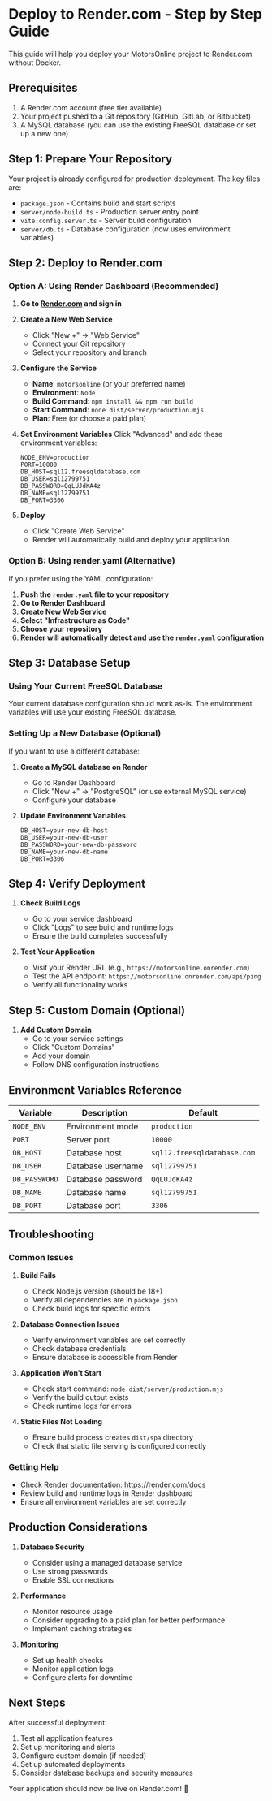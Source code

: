 # Deploy to Render.com - Step by Step Guide

This guide will help you deploy your MotorsOnline project to Render.com without Docker.

## Prerequisites

1. A Render.com account (free tier available)
2. Your project pushed to a Git repository (GitHub, GitLab, or Bitbucket)
3. A MySQL database (you can use the existing FreeSQL database or set up a new one)

## Step 1: Prepare Your Repository

Your project is already configured for production deployment. The key files are:

- `package.json` - Contains build and start scripts
- `server/node-build.ts` - Production server entry point
- `vite.config.server.ts` - Server build configuration
- `server/db.ts` - Database configuration (now uses environment variables)

## Step 2: Deploy to Render.com

### Option A: Using Render Dashboard (Recommended)

1. **Go to [Render.com](https://render.com) and sign in**

2. **Create a New Web Service**
   - Click "New +" → "Web Service"
   - Connect your Git repository
   - Select your repository and branch

3. **Configure the Service**
   - **Name**: `motorsonline` (or your preferred name)
   - **Environment**: `Node`
   - **Build Command**: `npm install && npm run build`
   - **Start Command**: `node dist/server/production.mjs`
   - **Plan**: Free (or choose a paid plan)

4. **Set Environment Variables**
   Click "Advanced" and add these environment variables:
   ```
   NODE_ENV=production
   PORT=10000
   DB_HOST=sql12.freesqldatabase.com
   DB_USER=sql12799751
   DB_PASSWORD=QqLUJdKA4z
   DB_NAME=sql12799751
   DB_PORT=3306
   ```

5. **Deploy**
   - Click "Create Web Service"
   - Render will automatically build and deploy your application

### Option B: Using render.yaml (Alternative)

If you prefer using the YAML configuration:

1. **Push the `render.yaml` file to your repository**
2. **Go to Render Dashboard**
3. **Create New Web Service**
4. **Select "Infrastructure as Code"**
5. **Choose your repository**
6. **Render will automatically detect and use the `render.yaml` configuration**

## Step 3: Database Setup

### Using Your Current FreeSQL Database
Your current database configuration should work as-is. The environment variables will use your existing FreeSQL database.

### Setting Up a New Database (Optional)
If you want to use a different database:

1. **Create a MySQL database on Render**
   - Go to Render Dashboard
   - Click "New +" → "PostgreSQL" (or use external MySQL service)
   - Configure your database

2. **Update Environment Variables**
   ```
   DB_HOST=your-new-db-host
   DB_USER=your-new-db-user
   DB_PASSWORD=your-new-db-password
   DB_NAME=your-new-db-name
   DB_PORT=3306
   ```

## Step 4: Verify Deployment

1. **Check Build Logs**
   - Go to your service dashboard
   - Click "Logs" to see build and runtime logs
   - Ensure the build completes successfully

2. **Test Your Application**
   - Visit your Render URL (e.g., `https://motorsonline.onrender.com`)
   - Test the API endpoint: `https://motorsonline.onrender.com/api/ping`
   - Verify all functionality works

## Step 5: Custom Domain (Optional)

1. **Add Custom Domain**
   - Go to your service settings
   - Click "Custom Domains"
   - Add your domain
   - Follow DNS configuration instructions

## Environment Variables Reference

| Variable | Description | Default |
|----------|-------------|---------|
| `NODE_ENV` | Environment mode | `production` |
| `PORT` | Server port | `10000` |
| `DB_HOST` | Database host | `sql12.freesqldatabase.com` |
| `DB_USER` | Database username | `sql12799751` |
| `DB_PASSWORD` | Database password | `QqLUJdKA4z` |
| `DB_NAME` | Database name | `sql12799751` |
| `DB_PORT` | Database port | `3306` |

## Troubleshooting

### Common Issues

1. **Build Fails**
   - Check Node.js version (should be 18+)
   - Verify all dependencies are in `package.json`
   - Check build logs for specific errors

2. **Database Connection Issues**
   - Verify environment variables are set correctly
   - Check database credentials
   - Ensure database is accessible from Render

3. **Application Won't Start**
   - Check start command: `node dist/server/production.mjs`
   - Verify the build output exists
   - Check runtime logs for errors

4. **Static Files Not Loading**
   - Ensure build process creates `dist/spa` directory
   - Check that static file serving is configured correctly

### Getting Help

- Check Render documentation: https://render.com/docs
- Review build and runtime logs in Render dashboard
- Ensure all environment variables are set correctly

## Production Considerations

1. **Database Security**
   - Consider using a managed database service
   - Use strong passwords
   - Enable SSL connections

2. **Performance**
   - Monitor resource usage
   - Consider upgrading to a paid plan for better performance
   - Implement caching strategies

3. **Monitoring**
   - Set up health checks
   - Monitor application logs
   - Configure alerts for downtime

## Next Steps

After successful deployment:

1. Test all application features
2. Set up monitoring and alerts
3. Configure custom domain (if needed)
4. Set up automated deployments
5. Consider database backups and security measures

Your application should now be live on Render.com! 🚀
